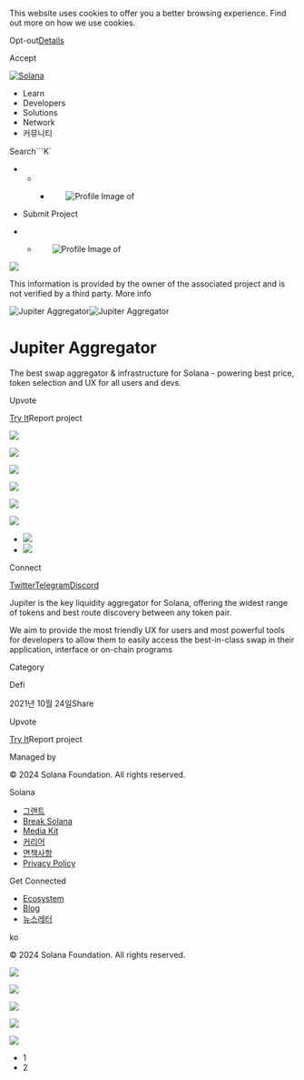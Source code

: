 This website uses cookies to offer you a better browsing experience. Find out
more on how we use cookies.

Opt-out[Details](/ko/privacy-policy#collection-of-information)

Accept

[![Solana](/_next/static/media/logotype.e4df684f.svg)](/ko)

  * Learn
  * Developers
  * Solutions
  * Network
  * 커뮤니티

Search```K`

  *   *   * ![](data:image/svg+xml,%3csvg%20xmlns=%27http://www.w3.org/2000/svg%27%20version=%271.1%27%20width=%2728%27%20height=%2728%27/%3e)![Profile Image of ](/_next/static/media/ecosystem_user.7ebb52fa.svg)

  * Submit Project
  *   * ![](data:image/svg+xml,%3csvg%20xmlns=%27http://www.w3.org/2000/svg%27%20version=%271.1%27%20width=%2728%27%20height=%2728%27/%3e)![Profile Image of ](/_next/static/media/ecosystem_user.7ebb52fa.svg)

![](/_next/image?url=%2F_next%2Fstatic%2Fmedia%2Fhero.631479cd.png&w=3840&q=75)

This information is provided by the owner of the associated project and is not
verified by a third party. More info

![Jupiter
Aggregator](/_next/image?url=%2Fapi%2Fprojectimg%2Fckwgwihsj37197eysxrdkm67y7%3Ftype%3DLOGO&w=3840&q=75)![Jupiter
Aggregator](/_next/image?url=%2Fapi%2Fprojectimg%2Fckwgwihsj37197eysxrdkm67y7%3Ftype%3DLOGO&w=3840&q=75)

# Jupiter Aggregator

The best swap aggregator & infrastructure for Solana - powering best price,
token selection and UX for all users and devs.

Upvote

[Try It](https://jup.ag/swap/USDC-wSOL)Report project

![](/api/projectimg/ckwgwihsj37197eysxrdkm67y7?type=IMG&number=0)

![](/api/projectimg/ckwgwihsj37197eysxrdkm67y7?type=IMG&number=1)

![](/api/projectimg/ckwgwihsj37197eysxrdkm67y7?type=IMG&number=0)

![](/api/projectimg/ckwgwihsj37197eysxrdkm67y7?type=IMG&number=1)

![](/api/projectimg/ckwgwihsj37197eysxrdkm67y7?type=IMG&number=0)

![](/api/projectimg/ckwgwihsj37197eysxrdkm67y7?type=IMG&number=1)

  * ![](/_next/image?url=%2Fapi%2Fprojectimg%2Fckwgwihsj37197eysxrdkm67y7%3Ftype%3DIMG%26number%3D0&w=3840&q=75)
  * ![](/_next/image?url=%2Fapi%2Fprojectimg%2Fckwgwihsj37197eysxrdkm67y7%3Ftype%3DIMG%26number%3D1&w=3840&q=75)

Connect

[Twitter](https://twitter.com/JupiterExchange)[Telegram](https://t.me/jupiter_sdk)[Discord](http://discord.gg/jup)

Jupiter is the key liquidity aggregator for Solana, offering the widest range
of tokens and best route discovery between any token pair.

We aim to provide the most friendly UX for users and most powerful tools for
developers to allow them to easily access the best-in-class swap in their
application, interface or on-chain programs

Category

Defi

2021년 10월 24일Share

Upvote

[Try It](https://jup.ag/swap/USDC-wSOL)Report project

Managed by

[](/ko)

[](/youtube)[](/twitter)[](/discord)[](/reddit)[](/github)[](/telegram)

© 2024 Solana Foundation. All rights reserved.

Solana

  * [그랜트](https://solana.org/grants)
  * [Break Solana](https://break.solana.com/)
  * [Media Kit](/ko/branding)
  * [커리어](https://jobs.solana.com/)
  * [면책사항](/ko/tos)
  * [Privacy Policy](/ko/privacy-policy)

Get Connected

  * [Ecosystem](/ko/ecosystem)
  * [Blog](/ko/news)
  * [뉴스레터](/ko/newsletter)

ko

© 2024 Solana Foundation. All rights reserved.

![](/api/projectimg/ckwgwihsj37197eysxrdkm67y7?type=IMG&number=1)

![](/api/projectimg/ckwgwihsj37197eysxrdkm67y7?type=IMG&number=0)

![](/api/projectimg/ckwgwihsj37197eysxrdkm67y7?type=IMG&number=1)

![](/api/projectimg/ckwgwihsj37197eysxrdkm67y7?type=IMG&number=0)

![](/api/projectimg/ckwgwihsj37197eysxrdkm67y7?type=IMG&number=1)

  * 1
  * 2

